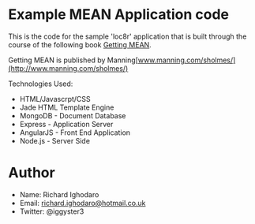 Example MEAN Application code
=============================

This is the code for the sample 'loc8r' application that is built through the course of the following book [Getting MEAN](http://www.manning.com/sholmes/).

Getting MEAN is published by Manning[www.manning.com/sholmes/](http://www.manning.com/sholmes/)

Technologies Used:

* HTML/Javascrpt/CSS
* Jade HTML Template Engine
* MongoDB - Document Database
* Express - Application Server
* AngularJS - Front End Application
* Node.js - Server Side

Author
=======
* Name: Richard Ighodaro
* Email: richard.ighodaro@hotmail.co.uk
* Twitter: @iggyster3
